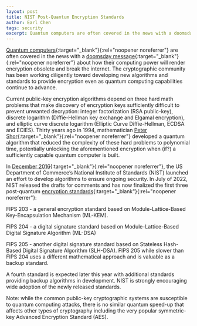 ```yaml
---
layout: post
title: NIST Post-Quantum Encryption Standards
author: Earl Chen
tags: security
excerpt: Quantum computers are often covered in the news with a doomsday message about how their computing power will render encryption obsolete and break the internet. The cryptographic community has been working diligently toward developing new algorithms and standards to provide encryption even as quantum computing capabilities continue to advance.
---
```

[Quantum computers](https://en.wikipedia.org/wiki/Quantum_computing){:target="_blank"}{:rel="noopener noreferrer"} are often covered in the news with a [doomsday message](https://www.scientificamerican.com/article/tomorrows-quantum-computers-threaten-todays-secrets-heres-how-to-protect-them-2/){:target="_blank"}{:rel="noopener noreferrer"} about how their computing power will render encryption obsolete and break the internet. The cryptographic community has been working diligently toward developing new algorithms and standards to provide encryption even as quantum computing capabilities continue to advance.

Current public-key encryption algorithms depend on three hard math problems that make discovery of encryption keys sufficiently difficult to prevent unwanted decryption: integer factorization (RSA public-key), discrete logarithm (Diffie-Hellman key exchange and Elgamal encryption), and elliptic curve discrete logarithm (Elliptic Curve Diffie-Hellman, ECDSA and ECIES). Thirty years ago in 1994, mathematician [Peter Shor](https://en.wikipedia.org/wiki/Peter_Shor){:target="_blank"}{:rel="noopener noreferrer"} developed a quantum algorithm that reduced the complexity of these hard problems to polynomial time, potentially unlocking the aforementioned encryption when (if?) a sufficiently capable quantum computer is built.

In [December 2016](https://www.nist.gov/news-events/news/2016/12/nist-asks-public-help-future-proof-electronic-information){:target="_blank"}{:rel="noopener noreferrer"}, the US Department of Commerce’s National Institute of Standards (NIST) launched an effort to develop algorithms to ensure ongoing security. In July of 2022, NIST released the drafts for comments and has now finalized the first three post-quantum [encryption standards](https://www.nist.gov/news-events/news/2024/08/nist-releases-first-3-finalized-post-quantum-encryption-standards){:target="_blank"}{:rel="noopener noreferrer"}:

FIPS 203 - a general encryption standard based on Module-Lattice-Based Key-Encapsulation Mechanism (ML-KEM).

FIPS 204 - a digital signature standard based on Module-Lattice-Based Digital Signature Algorithm (ML-DSA)

FIPS 205 - another digital signature standard based on Stateless Hash-Based Digital Signature Algorithm (SLH-DSA). FIPS 205 while slower than FIPS 204 uses a different mathematical approach and is valuable as a backup standard.

A fourth standard is expected later this year with additional standards providing backup algorithms in development. NIST is strongly encouraging wide adoption of the newly released standards.

Note: while the common public-key cryptographic systems are susceptible to quantum computing attacks, there is no similar quantum speed-up that affects other types of cryptography including the very popular symmetric-key Advanced Encryption Standard (AES).
